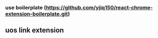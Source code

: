 ### use boilerplate (https://github.com/yjiq150/react-chrome-extension-boilerplate.git)
## uos link extension